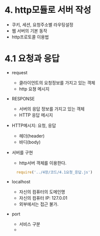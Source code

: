 # 4. http모듈로 서버 작성
* 쿠키, 세션, 요청주소별 라우팅설정
* 웹 서버의 기본 동작
* http프로토콜 이용법

# 4.1 요청과 응답
* request
  - 클라이언트의 요청정보를 가지고 있는 객체
  - http 요쳥 메시지

* RESPONSE
  - 서버의 응답 정보를 가지고 있는 객체
  - HTTP 응답 메시지

* HTTP메시지: 요청, 응답
  - 헤더(header)
  - 바디(body)

* 서버를 구현
  - http서버 객체를 이용한다. 
  ```js
    require('../4장/코드/4.1요청_응답.js')
  ```

* localhost
  - 자신의 컴퓨터의 도메인명
  - 자신의 컴퓨터 IP: 127.0.01
  - 외부에서는 접근 불가.

* port
  - 서비스 구분
  - 
